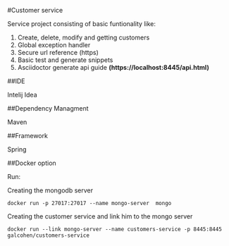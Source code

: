 

#Customer service

Service project consisting of basic funtionality like:

1. Create, delete, modify and getting customers
2. Global exception handler
3. Secure url reference (https)
4. Basic test and generate snippets
5. Asciidoctor generate api guide  **(https://localhost:8445/api.html)**



##IDE

Intelij Idea

##Dependency Managment 

Maven

##Framework

Spring 


##Docker option

Run:

Creating the mongodb server

`docker run -p 27017:27017 --name mongo-server  mongo`

Creating the customer service and link him to the mongo server

`docker run --link mongo-server --name customers-service -p 8445:8445 galcohen/customers-service`
